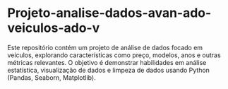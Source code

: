 # Projeto-analise-dados-avan-ado-veiculos-ado-v
Este repositório contém um projeto de análise de dados focado em veículos, explorando características como preço, modelos, anos e outras métricas relevantes. O objetivo é demonstrar habilidades em análise estatística, visualização de dados e limpeza de dados usando Python (Pandas, Seaborn, Matplotlib).
